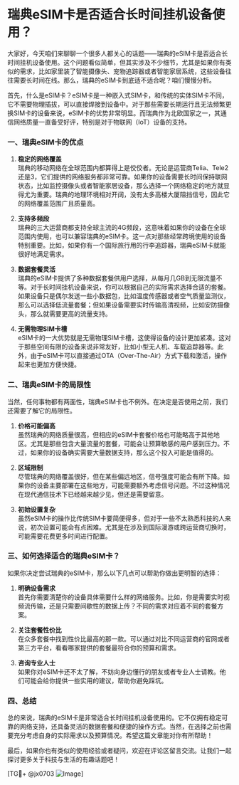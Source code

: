 # 瑞典eSIM卡是否适合长时间挂机设备使用？

大家好，今天咱们来聊聊一个很多人都关心的话题——瑞典的eSIM卡是否适合长时间挂机设备使用。这个问题看似简单，但其实涉及不少细节，尤其是如果你有类似的需求，比如家里装了智能摄像头、宠物追踪器或者智能家居系统，这些设备往往需要长时间在线。那么，瑞典的eSIM卡到底适不适合呢？咱们慢慢分析。

首先，什么是eSIM卡？eSIM卡是一种嵌入式SIM卡，和传统的实体SIM卡不同，它不需要物理插拔，可以直接焊接到设备中。对于那些需要长期运行且无法频繁更换SIM卡的设备来说，eSIM卡的优势非常明显。而瑞典作为北欧国家之一，其通信网络质量一直备受好评，特别是对于物联网（IoT）设备的支持。

### 一、瑞典eSIM卡的优点

1. **稳定的网络覆盖**  
   瑞典的移动网络在全球范围内都算得上是佼佼者。无论是运营商Telia、Tele2还是3，它们提供的网络服务都非常可靠。如果你的设备需要长时间保持联网状态，比如监控摄像头或者智能家居设备，那么选择一个网络稳定的地方就显得尤为重要。瑞典的地理环境相对开阔，没有太多高楼大厦阻挡信号，因此它的网络覆盖范围广且质量高。

2. **支持多频段**  
   瑞典的三大运营商都支持全球主流的4G频段，这意味着如果你的设备在全球范围内使用，也可以兼容瑞典的eSIM卡。这一点对那些经常跨境使用的设备特别重要。比如，如果你有一个国际旅行用的行李追踪器，瑞典eSIM卡就能很好地满足需求。

3. **数据套餐灵活**  
   瑞典的eSIM卡提供了多种数据套餐供用户选择，从每月几GB到无限流量不等。对于长时间挂机设备来说，你可以根据自己的实际需求选择合适的套餐。如果设备只是偶尔发送一些小数据包，比如温度传感器或者空气质量监测仪，那么可以选择低流量套餐；但如果设备需要实时传输高清视频，比如安防摄像头，那么就需要更高的流量支持。

4. **无需物理SIM卡槽**  
   eSIM卡的一大优势就是无需物理SIM卡槽，这使得设备的设计更加紧凑。这对于那些空间有限的设备来说非常友好，比如小型无人机、车载追踪器等。此外，由于eSIM卡可以直接通过OTA（Over-The-Air）方式下载和激活，操作起来也更加方便快捷。

### 二、瑞典eSIM卡的局限性

当然，任何事物都有两面性，瑞典eSIM卡也不例外。在决定是否使用之前，我们还需要了解它的局限性。

1. **价格可能偏高**  
   虽然瑞典的网络质量很高，但相应的eSIM卡套餐价格也可能略高于其他地区。尤其是那些包含大量流量的套餐，可能会让预算敏感的用户感到压力。不过，如果你的设备确实需要大量数据支持，那么这个投入可能是值得的。

2. **区域限制**  
   尽管瑞典的网络覆盖很好，但在某些偏远地区，信号强度可能会有所下降。如果你的设备主要部署在这些地方，可能需要额外考虑信号问题。不过这种情况在现代通信技术下已经越来越少见，但还是需要留意。

3. **初始设置复杂**  
   虽然eSIM卡的操作比传统SIM卡要简便得多，但对于一些不太熟悉科技的人来说，初次设置可能会有点困难。尤其是在涉及到国际漫游或跨运营商切换时，可能需要花费更多时间进行配置。

### 三、如何选择适合的瑞典eSIM卡？

如果你决定尝试瑞典的eSIM卡，那么以下几点可以帮助你做出更明智的选择：

1. **明确设备需求**  
   首先你需要清楚你的设备具体需要什么样的网络服务。比如，你是需要实时视频流传输，还是只需要间歇性的数据上传？不同的需求对应着不同的套餐方案。

2. **关注套餐性价比**  
   在众多套餐中找到性价比最高的那一款。可以通过对比不同运营商的官网或者第三方平台，看看哪家提供的套餐最符合你的预算和需求。

3. **咨询专业人士**  
   如果你对eSIM卡还不太了解，不妨向身边懂行的朋友或者专业人士请教。他们可能会给你提供一些实用的建议，帮助你避免踩坑。

### 四、总结

总的来说，瑞典的eSIM卡是非常适合长时间挂机设备使用的。它不仅拥有稳定可靠的网络支持，还具备灵活的数据套餐和便捷的操作方式。当然，在选择之前也需要充分考虑自身的实际需求以及预算情况。希望这篇文章能对你有所帮助！

最后，如果你也有类似的使用经验或者疑问，欢迎在评论区留言交流。让我们一起探讨更多关于科技与生活的有趣话题吧！

[TG💪+ @jx0703 ![Image](https://github.com/user-attachments/assets/dbca1d08-cadb-493c-b0ec-ad6f7a83f270)]